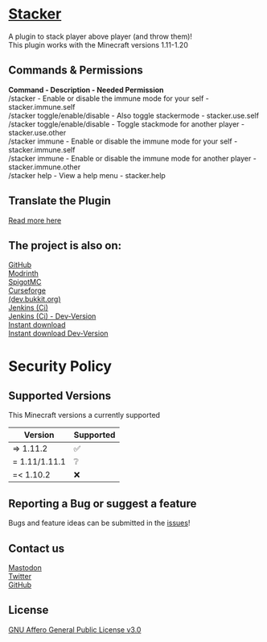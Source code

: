# [Stacker](https://github.com/ZoeyVid/Stacker)

A plugin to stack player above player (and throw them)! <br/>
This plugin works with the Minecraft versions 1.11-1.20

## Commands & Permissions

**Command - Description - Needed Permission** <br/>
/stacker - Enable or disable the immune mode for your self - stacker.immune.self <br/>
/stacker toggle/enable/disable - Also toggle stackermode - stacker.use.self <br/>
/stacker toggle/enable/disable <player> - Toggle stackmode for another player - stacker.use.other <br/>
/stacker immune - Enable or disable the immune mode for your self - stacker.immune.self <br/>
/stacker immune <player> - Enable or disable the immune mode for another player - stacker.immune.other <br/>
/stacker help - View a help menu - stacker.help <br/>

## Translate the Plugin

[Read more here](https://github.com/ZoeyVid/Stacker/tree/stable/languages/README.md)

## The project is also on:

[GitHub](https://github.com/ZoeyVid/Stacker) <br/>
[Modrinth](https://modrinth.com/plugin/stacker-plugin) <br/>
[SpigotMC](https://www.spigotmc.org/resources/stacker.94586) <br/>
[Curseforge](https://www.curseforge.com/minecraft/bukkit-plugins/playerstackerplugin) <br/>
[(dev.bukkit.org)](https://dev.bukkit.org/projects/playerstackerplugin) <br/>
[Jenkins (Ci)](https://ci.zvcdn.de/job/Stacker) <br>
[Jenkins (Ci) - Dev-Version](https://ci.zvcdn.de/job/Stacker-Dev) <br>
[Instant download](https://ci.zvcdn.de/job/Stacker/lastSuccessfulBuild/artifact/target/stacker.jar) <br>
[Instant download Dev-Version](https://ci.zvcdn.de/job/Stacker-Dev/lastSuccessfulBuild/artifact/target/stacker.jar) <br>

# Security Policy

## Supported Versions

This Minecraft versions a currently supported

| Version       | Supported |
| ------------- | --------- |
| => 1.11.2     | ✅        |
| = 1.11/1.11.1 | ❔        |
| =< 1.10.2     | ❌        |

## Reporting a Bug or suggest a feature

Bugs and feature ideas can be submitted in the [issues](https://github.com/ZoeyVid/Stacker/issues)!

## Contact us

[Mastodon](https://social.zoeyvid.de/@ZoeyVid) <br/>
[Twitter](https://twitter.com/ZoeyVid) <br/>
[GitHub](https://github.com/ZoeyVid) <br/>

## License

[GNU Affero General Public License v3.0](https://github.com/ZoeyVid/Stacker/blob/stable/COPYING)
